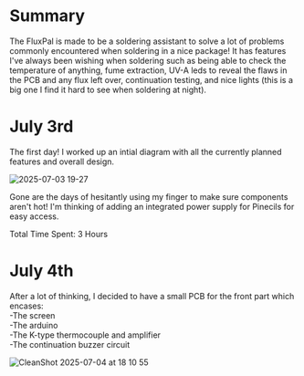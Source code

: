 <h1>Summary</h1>
The FluxPal is made to be a soldering assistant to solve a lot of problems commonly encountered when soldering in a nice package! It has features I've always been wishing when soldering such as being able to check the temperature of anything, fume extraction, UV-A leds to reveal the flaws in the PCB and any flux left over, continuation testing, and nice lights (this is a big one I find it hard to see when soldering at night).

<h1>July 3rd</h1>

The first day! I worked up an intial diagram with all the currently planned features and overall design. 

![2025-07-03 19-27](https://github.com/user-attachments/assets/78b04b8f-4215-4529-976d-e8db5431b451)


Gone are the days of hesitantly using my finger to make sure components aren't hot! 
I'm thinking of adding an integrated power supply for Pinecils for easy access.

Total Time Spent: 3 Hours

<h1>July 4th</h1>
After a lot of thinking, I decided to have a small PCB for the front part which encases: <br/>
-The screen <br/>
-The arduino <br/>
-The K-type thermocouple and amplifier <br/>
-The continuation buzzer circuit <br/>

![CleanShot 2025-07-04 at 18 10 55](https://github.com/user-attachments/assets/58cd0db2-f469-4e2f-94df-aac1f707457a)

